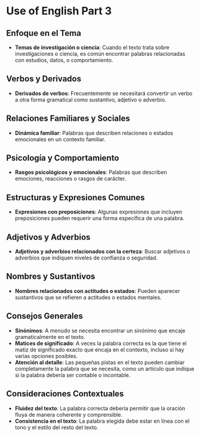 # Use of English Part 3

## Enfoque en el Tema

- **Temas de investigación o ciencia**: Cuando el texto trata sobre investigaciones o ciencia, es común encontrar palabras relacionadas con estudios, datos, o comportamiento.

## Verbos y Derivados

- **Derivados de verbos**: Frecuentemente se necesitará convertir un verbo a otra forma gramatical como sustantivo, adjetivo o adverbio.

## Relaciones Familiares y Sociales

- **Dinámica familiar**: Palabras que describen relaciones o estados emocionales en un contexto familiar.

## Psicología y Comportamiento

- **Rasgos psicológicos y emocionales**: Palabras que describen emociones, reacciones o rasgos de carácter.

## Estructuras y Expresiones Comunes

- **Expresiones con preposiciones**: Algunas expresiones que incluyen preposiciones pueden requerir una forma específica de una palabra.

## Adjetivos y Adverbios

- **Adjetivos y adverbios relacionados con la certeza**: Buscar adjetivos o adverbios que indiquen niveles de confianza o seguridad.

## Nombres y Sustantivos

- **Nombres relacionados con actitudes o estados**: Pueden aparecer sustantivos que se refieren a actitudes o estados mentales.

## Consejos Generales

- **Sinónimos**: A menudo se necesita encontrar un sinónimo que encaje gramaticalmente en el texto.
- **Matices de significado**: A veces la palabra correcta es la que tiene el matiz de significado exacto que encaja en el contexto, incluso si hay varias opciones posibles.
- **Atención al detalle**: Las pequeñas pistas en el texto pueden cambiar completamente la palabra que se necesita, como un artículo que indique si la palabra debería ser contable o incontable.

## Consideraciones Contextuales

- **Fluidez del texto**: La palabra correcta debería permitir que la oración fluya de manera coherente y comprensible.
- **Consistencia en el texto**: La palabra elegida debe estar en línea con el tono y el estilo del resto del texto.
